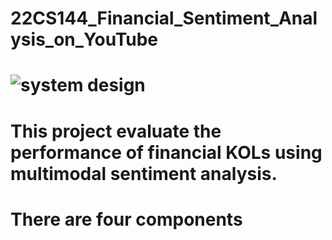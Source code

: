 # 22CS144_Financial_Sentiment_Analysis_on_YouTube
# ![system design](https://github.com/ShellyLUXinbao/22CS144_Financial_Sentiment_Analysis_on_YouTube/assets/118608778/d63237b4-3559-45ab-9fde-c2919368a5f0)
# This project evaluate the performance of financial KOLs using multimodal sentiment analysis.
# There are four components 
